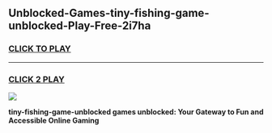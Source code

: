 
## Unblocked-Games-tiny-fishing-game-unblocked-Play-Free-2i7ha
<h3>
<a href="https://premium76.site?title=tiny-fishing-game-unblocked&ref=20A">CLICK TO PLAY</a></h3>
<hr>

<h3>
<a href="https://premium76.site?title=tiny-fishing-game-unblocked&ref=20A">CLICK 2 PLAY</a>
  
</h3>

<a href="https://premium76.site?title=tiny-fishing-game-unblocked&ref=20A"><img src="https://clearcache.store/games.png"></a>


**tiny-fishing-game-unblocked games unblocked: Your Gateway to Fun and Accessible Online Gaming**

